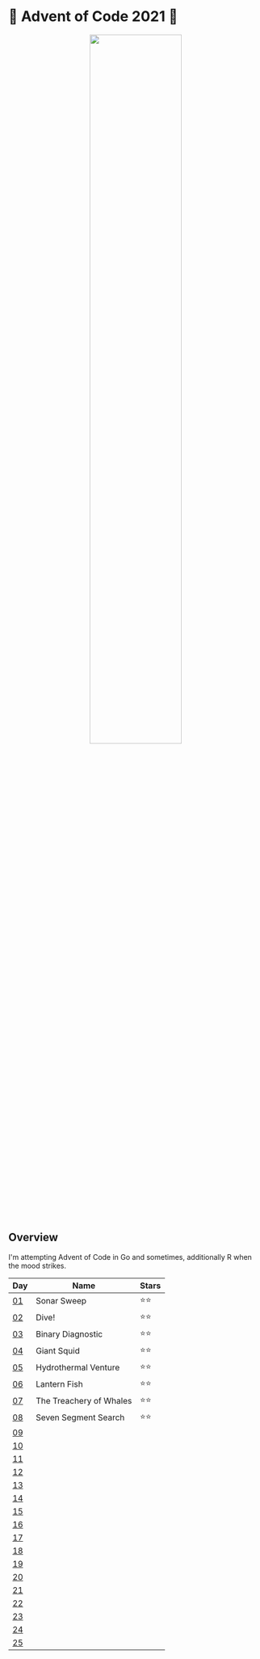 # 🎄 Advent of Code 2021 🎄

<p align="center"><img style="height:60%; width: auto;" src="https://i.giphy.com/media/BpGWitbFZflfSUYuZ9/giphy.webp"/></p>

## Overview

I'm attempting Advent of Code in Go and sometimes, additionally R when the mood strikes.

| Day                                        | Name | Stars |
| ------------------------------------------ | ---- | ----- |
| [01](https://adventofcode.com/2021/day/1)  |   Sonar Sweep   |  ⭐⭐  |
| [02](https://adventofcode.com/2021/day/2)  |   Dive!   |  ⭐⭐ |
| [03](https://adventofcode.com/2021/day/3)  |   Binary Diagnostic   | ⭐⭐ |
| [04](https://adventofcode.com/2021/day/4)  |   Giant Squid   | ⭐⭐ |
| [05](https://adventofcode.com/2021/day/5)  |   Hydrothermal Venture   | ⭐⭐ |
| [06](https://adventofcode.com/2021/day/6)  |   Lantern Fish   |  ⭐⭐ |
| [07](https://adventofcode.com/2021/day/7)  |   The Treachery of Whales   | ⭐⭐ |
| [08](https://adventofcode.com/2021/day/8)  |   Seven Segment Search   | ⭐⭐ |
| [09](https://adventofcode.com/2021/day/9)  |      |   |
| [10](https://adventofcode.com/2021/day/10) |      |   |
| [11](https://adventofcode.com/2021/day/11) |      |   |
| [12](https://adventofcode.com/2021/day/12) |      |   |
| [13](https://adventofcode.com/2021/day/13) |      |   |
| [14](https://adventofcode.com/2021/day/14) |      |   |
| [15](https://adventofcode.com/2021/day/15) |      |   |
| [16](https://adventofcode.com/2021/day/16) |      |   |
| [17](https://adventofcode.com/2021/day/17) |      |   |
| [18](https://adventofcode.com/2021/day/18) |      |   |
| [19](https://adventofcode.com/2021/day/19) |      |   |
| [20](https://adventofcode.com/2021/day/20) |      |   |
| [21](https://adventofcode.com/2021/day/21) |      |   |
| [22](https://adventofcode.com/2021/day/22) |      |   |
| [23](https://adventofcode.com/2021/day/23) |      |   |
| [24](https://adventofcode.com/2021/day/24) |      |   |
| [25](https://adventofcode.com/2021/day/25) |      |   |



